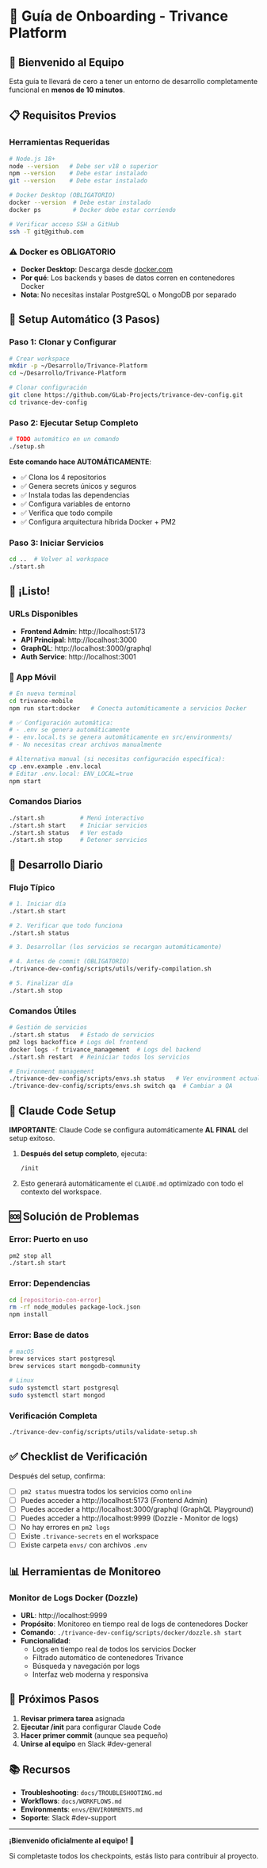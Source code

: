 # 🚀 Guía de Onboarding - Trivance Platform

## 👋 Bienvenido al Equipo

Esta guía te llevará de cero a tener un entorno de desarrollo completamente funcional en **menos de 10 minutos**.

## 📋 Requisitos Previos

### Herramientas Requeridas
```bash
# Node.js 18+
node --version   # Debe ser v18 o superior
npm --version    # Debe estar instalado
git --version    # Debe estar instalado

# Docker Desktop (OBLIGATORIO)
docker --version  # Debe estar instalado
docker ps         # Docker debe estar corriendo

# Verificar acceso SSH a GitHub
ssh -T git@github.com
```

### ⚠️ Docker es OBLIGATORIO
- **Docker Desktop**: Descarga desde [docker.com](https://www.docker.com/products/docker-desktop/)
- **Por qué**: Los backends y bases de datos corren en contenedores Docker
- **Nota**: No necesitas instalar PostgreSQL o MongoDB por separado

## 🚀 Setup Automático (3 Pasos)

### Paso 1: Clonar y Configurar
```bash
# Crear workspace
mkdir -p ~/Desarrollo/Trivance-Platform
cd ~/Desarrollo/Trivance-Platform

# Clonar configuración
git clone https://github.com/GLab-Projects/trivance-dev-config.git
cd trivance-dev-config
```

### Paso 2: Ejecutar Setup Completo
```bash
# TODO automático en un comando
./setup.sh
```

**Este comando hace AUTOMÁTICAMENTE**:
- ✅ Clona los 4 repositorios
- ✅ Genera secrets únicos y seguros
- ✅ Instala todas las dependencias
- ✅ Configura variables de entorno
- ✅ Verifica que todo compile
- ✅ Configura arquitectura híbrida Docker + PM2

### Paso 3: Iniciar Servicios
```bash
cd ..  # Volver al workspace
./start.sh
```

## 🎉 ¡Listo!

### URLs Disponibles
- **Frontend Admin**: http://localhost:5173
- **API Principal**: http://localhost:3000
- **GraphQL**: http://localhost:3000/graphql
- **Auth Service**: http://localhost:3001

### 📱 App Móvil
```bash
# En nueva terminal
cd trivance-mobile
npm run start:docker   # Conecta automáticamente a servicios Docker

# ✅ Configuración automática: 
# - .env se genera automáticamente
# - env.local.ts se genera automáticamente en src/environments/
# - No necesitas crear archivos manualmente

# Alternativa manual (si necesitas configuración específica):
cp .env.example .env.local
# Editar .env.local: ENV_LOCAL=true
npm start
```

### Comandos Diarios
```bash
./start.sh          # Menú interactivo
./start.sh start    # Iniciar servicios
./start.sh status   # Ver estado
./start.sh stop     # Detener servicios
```

## 🔧 Desarrollo Diario

### Flujo Típico
```bash
# 1. Iniciar día
./start.sh start

# 2. Verificar que todo funciona
./start.sh status

# 3. Desarrollar (los servicios se recargan automáticamente)

# 4. Antes de commit (OBLIGATORIO)
./trivance-dev-config/scripts/utils/verify-compilation.sh

# 5. Finalizar día
./start.sh stop
```

### Comandos Útiles
```bash
# Gestión de servicios
./start.sh status   # Estado de servicios
pm2 logs backoffice # Logs del frontend
docker logs -f trivance_management  # Logs del backend
./start.sh restart  # Reiniciar todos los servicios

# Environment management
./trivance-dev-config/scripts/envs.sh status   # Ver environment actual
./trivance-dev-config/scripts/envs.sh switch qa  # Cambiar a QA
```

## 🤖 Claude Code Setup

**IMPORTANTE**: Claude Code se configura automáticamente **AL FINAL** del setup exitoso.

1. **Después del setup completo**, ejecuta:
   ```bash
   /init
   ```

2. Esto generará automáticamente el `CLAUDE.md` optimizado con todo el contexto del workspace.

## 🆘 Solución de Problemas

### Error: Puerto en uso
```bash
pm2 stop all
./start.sh start
```

### Error: Dependencias
```bash
cd [repositorio-con-error]
rm -rf node_modules package-lock.json
npm install
```

### Error: Base de datos
```bash
# macOS
brew services start postgresql
brew services start mongodb-community

# Linux
sudo systemctl start postgresql
sudo systemctl start mongod
```

### Verificación Completa
```bash
./trivance-dev-config/scripts/utils/validate-setup.sh
```

## ✅ Checklist de Verificación

Después del setup, confirma:

- [ ] `pm2 status` muestra todos los servicios como `online`
- [ ] Puedes acceder a http://localhost:5173 (Frontend Admin)
- [ ] Puedes acceder a http://localhost:3000/graphql (GraphQL Playground)
- [ ] Puedes acceder a http://localhost:9999 (Dozzle - Monitor de logs)
- [ ] No hay errores en `pm2 logs`
- [ ] Existe `.trivance-secrets` en el workspace
- [ ] Existe carpeta `envs/` con archivos `.env`

## 📊 Herramientas de Monitoreo

### Monitor de Logs Docker (Dozzle)
- **URL**: http://localhost:9999
- **Propósito**: Monitoreo en tiempo real de logs de contenedores Docker
- **Comando**: `./trivance-dev-config/scripts/docker/dozzle.sh start`
- **Funcionalidad**: 
  - Logs en tiempo real de todos los servicios Docker
  - Filtrado automático de contenedores Trivance
  - Búsqueda y navegación por logs
  - Interfaz web moderna y responsiva

## 🎯 Próximos Pasos

1. **Revisar primera tarea** asignada
2. **Ejecutar /init** para configurar Claude Code
3. **Hacer primer commit** (aunque sea pequeño)
4. **Unirse al equipo** en Slack #dev-general

## 📚 Recursos

- **Troubleshooting**: `docs/TROUBLESHOOTING.md`
- **Workflows**: `docs/WORKFLOWS.md`
- **Environments**: `envs/ENVIRONMENTS.md`
- **Soporte**: Slack #dev-support

---

**¡Bienvenido oficialmente al equipo! 🚀**

Si completaste todos los checkpoints, estás listo para contribuir al proyecto.